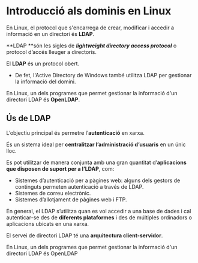 <!-- notoc -->

# Introducció als dominis en Linux

En Linux, el protocol que s'encarrega de crear, modificar i accedir a informació en un directori és **LDAP**.

**LDAP **són les sigles de **_lightweight directory access protocol_** o protocol d’accés lleuger a directoris.

El **LDAP** és un protocol obert.
* De fet, l'Active Directory de Windows també utilitza LDAP per gestionar la informació del domini.

En Linux, un dels programes que permet gestionar la informació d'un directori LDAP és **OpenLDAP**.

## Ús de LDAP

L’objectiu principal és permetre l’**autenticació** en xarxa.

És un sistema ideal per **centralitzar l’administració d’usuaris** en un únic lloc.

Es pot utilitzar de manera conjunta amb una gran quantitat d’**aplicacions que disposen de suport per a l’LDAP**, com:

* Sistemes d’autenticació per a pàgines web: alguns dels gestors de continguts permeten autenticació a través de LDAP.
* Sistemes de correu electrònic.
* Sistemes d’allotjament de pàgines web i FTP.

En general, el LDAP s’utilitza quan es vol accedir a una base de dades i cal autenticar-se des de **diferents plataformes** i des de múltiples ordinadors o aplicacions ubicats en una xarxa.

El servei de directori LDAP té una **arquitectura client-servidor**.



En Linux, un dels programes que permet gestionar la informació d'un directori LDAP és OpenLDAP
